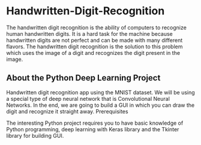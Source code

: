 # Handwritten-Digit-Recognition
The handwritten digit recognition is the ability of computers to recognize human handwritten digits. It is a hard task for the machine because handwritten digits are not perfect and can be made with many different flavors. The handwritten digit recognition is the solution to this problem which uses the image of a digit and recognizes the digit present in the image.

## About the Python Deep Learning Project

Handwritten digit recognition app using the MNIST dataset. We will be using a special type of deep neural network that is Convolutional Neural Networks. In the end, we are going to build a GUI in which you can draw the digit and recognize it straight away.
Prerequisites

The interesting Python project requires you to have basic knowledge of Python programming, deep learning with Keras library and the Tkinter library for building GUI.
